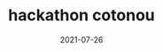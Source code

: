 ---
title: hackathon cotonou
tag: Big Data
categories: Evènements
coverImage: /img/articles/images.png
date: 2021-07-26
heure: 08h 30
localisation: ""
---